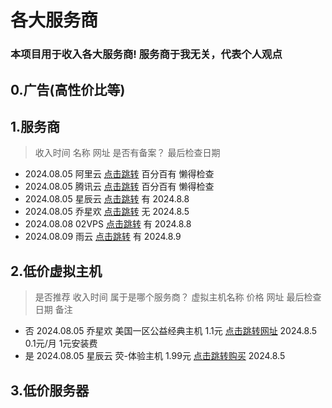 # 各大服务商
### 本项目用于收入各大服务商! 服务商于我无关，代表个人观点
## 0.广告(高性价比等)

## 1.服务商
> 收入时间      名称     网址      是否有备案？   最后检查日期
- 2024.08.05  阿里云   [点击跳转](https://cn.aliyun.com/)  百分百有  懒得检查
- 2024.08.05  腾讯云   [点击跳转](https://cloud.tencent.com/)  百分百有  懒得检查
- 2024.08.05  星辰云   [点击跳转](https://starxn.com/)  有  2024.8.8
- 2024.08.05  乔星欢   [点击跳转](https://www.qiaoxh.com/)  无 2024.8.5
- 2024.08.08  02VPS   [点击跳转](https://idc.vps02.top/) 有 2024.8.8
- 2024.08.09   雨云      [点击跳转](https://www.rainyun.com/mctiao_) 有 2024.8.9





## 2.低价虚拟主机
> 是否推荐 收入时间   属于是哪个服务商？  虚拟主机名称     价格  网址  最后检查日期  备注
- 否    2024.08.05 乔星欢 美国一区公益经典主机 1.1元 [点击跳转网址](https://www.qiaoxh.com/cart?fid=6&gid=11) 2024.8.5  0.1元/月 1元安装费
- 是    2024.08.05 星辰云 荧-体验主机 1.99元 [点击跳转购买](https://starxn.com/cart?fid=2&gid=11) 2024.8.5


## 3.低价服务器







